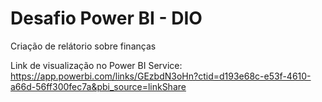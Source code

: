 
# Desafio Power BI - DIO

Criação de relátorio sobre finanças 

Link de visualização no Power BI Service:
https://app.powerbi.com/links/GEzbdN3oHn?ctid=d193e68c-e53f-4610-a66d-56ff300fec7a&pbi_source=linkShare
